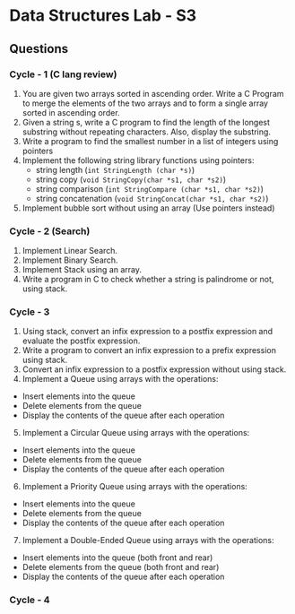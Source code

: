 # Data Structures Lab - S3

## Questions

### Cycle - 1 (C lang review)

1. You are given two arrays sorted in ascending order. Write a C Program to merge the elements of the two arrays and to form a single array sorted in ascending order.
2. Given a string s, write a C program to find the length of the longest substring without repeating characters. Also, display the substring.
3. Write a program to find the smallest number in a list of integers using pointers
4. Implement the following string library functions using pointers:
   - string length (`int StringLength (char *s)`)
   - string copy (`void StringCopy(char *s1, char *s2)`)
   - string comparison (`int StringCompare (char *s1, char *s2)`)
   - string concatenation (`void StringConcat(char *s1, char *s2)`)
5. Implement bubble sort without using an array (Use pointers instead)


### Cycle - 2 (Search)

1. Implement Linear Search.
2. Implement Binary Search.
3. Implement Stack using an array.
4. Write a program in C to check whether a string is palindrome or not, using stack.

### Cycle - 3

1.	Using stack, convert an infix expression to a postfix expression and evaluate the postfix expression.
2.	Write a program to convert an infix expression to a prefix expression using stack.
3.	Convert an infix expression to a postfix expression without using stack.
4.	Implement a Queue using arrays with the operations:
   - Insert elements into the queue 
   - Delete elements from the queue
   - Display the contents of the queue after each operation
5.	Implement a Circular Queue using arrays with the operations:
   - Insert elements into the queue
   - Delete elements from the queue
   - Display the contents of the queue after each operation
6.	Implement a Priority Queue using arrays with the operations:
   - Insert elements into the queue
   - Delete elements from the queue
   - Display the contents of the queue after each operation
7.	Implement a Double-Ended Queue using arrays with the operations:
   - Insert elements into the queue (both front and rear)
   - Delete elements from the queue (both front and rear)
   - Display the contents of the queue after each operation


### Cycle - 4

